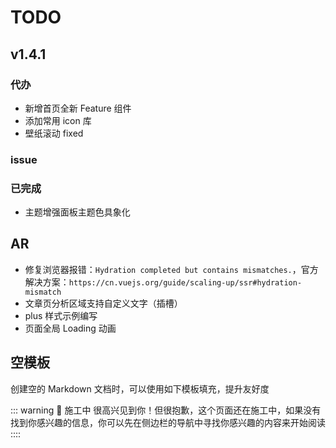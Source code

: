 # TODO

## v1.4.1

### 代办

- 新增首页全新 Feature 组件
- 添加常用 icon 库
- 壁纸滚动 fixed

### issue

### 已完成

- 主题增强面板主题色具象化

## AR

- 修复浏览器报错：`Hydration completed but contains mismatches.`，官方解决方案：`https://cn.vuejs.org/guide/scaling-up/ssr#hydration-mismatch`
- 文章页分析区域支持自定义文字（插槽）
- plus 样式示例编写
- 页面全局 Loading 动画

## 空模板

创建空的 Markdown 文档时，可以使用如下模板填充，提升友好度

::: warning 🚧 施工中
很高兴见到你！但很抱歉，这个页面还在施工中，如果没有找到你感兴趣的信息，你可以先在侧边栏的导航中寻找你感兴趣的内容来开始阅读
::::
